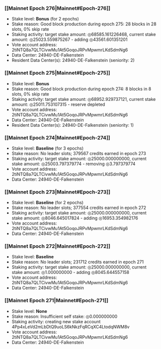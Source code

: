### [[Mainnet Epoch 276|Mainnet#Epoch-276]]
* Stake level: **Bonus** (for 2 epochs)
* Stake reason: Good block production during epoch 275: 28 blocks in 28 slots, 0% skip rate
* Staking activity: target stake amount: ◎68585.161226468, current stake amount: ◎25023.559875267 - adding ◎43561.601351201
* Vote account address: 2tiNTQ8a7QLTCivwMu1At5GoqoJRPvMpwmrLKdSdmNg6
* Data Center: 24940-DE-Falkenstein
* Resident Data Center(s): 24940-DE-Falkenstein (seniority: 2)
### [[Mainnet Epoch 275|Mainnet#Epoch-275]]
* Stake level: **Bonus**
* Stake reason: Good block production during epoch 274: 8 blocks in 8 slots, 0% skip rate
* Staking activity: target stake amount: ◎68952.929737121, current stake amount: ◎25011.753107315 - reserve depleted
* Vote account address: 2tiNTQ8a7QLTCivwMu1At5GoqoJRPvMpwmrLKdSdmNg6
* Data Center: 24940-DE-Falkenstein
* Resident Data Center(s): 24940-DE-Falkenstein (seniority: 1)
### [[Mainnet Epoch 274|Mainnet#Epoch-274]]
* Stake level: **Baseline** (for 3 epochs)
* Stake reason: No leader slots; 379567 credits earned in epoch 273
* Staking activity: target stake amount: ◎25000.000000000, current stake amount: ◎25003.797379774 - removing ◎3.797379774
* Vote account address: 2tiNTQ8a7QLTCivwMu1At5GoqoJRPvMpwmrLKdSdmNg6
* Data Center: 24940-DE-Falkenstein
### [[Mainnet Epoch 273|Mainnet#Epoch-273]]
* Stake level: **Baseline** (for 2 epochs)
* Stake reason: No leader slots; 377554 credits earned in epoch 272
* Staking activity: target stake amount: ◎25000.000000000, current stake amount: ◎8046.645017824 - adding ◎16953.354982176
* Vote account address: 2tiNTQ8a7QLTCivwMu1At5GoqoJRPvMpwmrLKdSdmNg6
* Data Center: 24940-DE-Falkenstein
### [[Mainnet Epoch 272|Mainnet#Epoch-272]]
* Stake level: **Baseline**
* Stake reason: No leader slots; 231712 credits earned in epoch 271
* Staking activity: target stake amount: ◎25000.000000000, current stake amount: ◎1.000000000 - adding ◎8045.644557158
* Vote account address: 2tiNTQ8a7QLTCivwMu1At5GoqoJRPvMpwmrLKdSdmNg6
* Data Center: 24940-DE-Falkenstein
### [[Mainnet Epoch 271|Mainnet#Epoch-271]]
* Stake level: **None**
* Stake reason: Insufficient self stake: ◎0.000000000
* Staking activity: creating new stake account 4Pp4xLeVd2mLbDtQ9uoLS6kNkzFqRCqXC4LtodqNWM8v
* Vote account address: 2tiNTQ8a7QLTCivwMu1At5GoqoJRPvMpwmrLKdSdmNg6
* Data Center: 24940-DE-Falkenstein